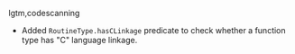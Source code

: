 lgtm,codescanning
* Added `RoutineType.hasCLinkage` predicate to check whether a function type has "C" language linkage.